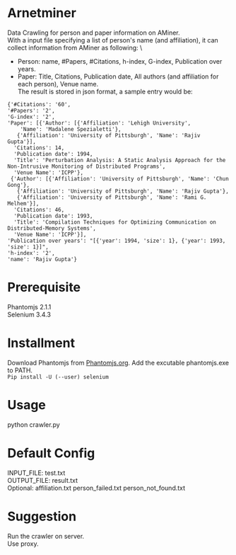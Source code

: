 # Arnetminer
Data Crawling for person and paper information on AMiner. \
With a input file specifying a list of person's name (and affiliation), it can collect information from AMiner as following: \
* Person: name, #Papers, #Citations, h-index, G-index, Publication over years. 
* Paper: Title, Citations, Publication date, All authors (and affiliation for each person), Venue name. \
The result is stored in json format, a sample entry would be:
```
{'#Citations': '60', 
'#Papers': '2', 
'G-index': '2',
'Paper': [{'Author': [{'Affiliation': 'Lehigh University',
    'Name': 'Madalene Spezialetti'},
   {'Affiliation': 'University of Pittsburgh', 'Name': 'Rajiv Gupta'}],
  'Citations': 14,
  'Publication date': 1994,
  'Title': 'Perturbation Analysis: A Static Analysis Approach for the Non-Intrusive Monitoring of Distributed Programs',
  'Venue Name': 'ICPP'},
 {'Author': [{'Affiliation': 'University of Pittsburgh', 'Name': 'Chun Gong'},
   {'Affiliation': 'University of Pittsburgh', 'Name': 'Rajiv Gupta'},
   {'Affiliation': 'University of Pittsburgh', 'Name': 'Rami G. Melhem'}],
  'Citations': 46,
  'Publication date': 1993,
  'Title': 'Compilation Techniques for Optimizing Communication on Distributed-Memory Systems',
  'Venue Name': 'ICPP'}],
'Publication over years': "[{'year': 1994, 'size': 1}, {'year': 1993, 'size': 1}]",
'h-index': '2',
'name': 'Rajiv Gupta'}
```

# Prerequisite
Phantomjs 2.1.1 \
Selenium 3.4.3

# Installment
Download Phantomjs from [Phantomjs.org](http://phantomjs.org/download.html). Add the excutable phantomjs.exe to PATH. \
`Pip install -U (--user) selenium`

# Usage
python crawler.py

# Default Config
INPUT_FILE: test.txt \
OUTPUT_FILE: result.txt \
Optional: affiliation.txt person_failed.txt person_not_found.txt

# Suggestion
Run the crawler on server. \
Use proxy. 
